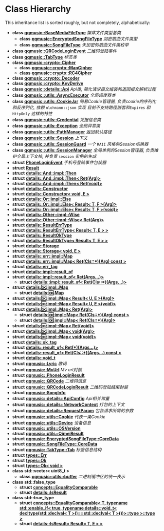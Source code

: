 
# Class Hierarchy

This inheritance list is sorted roughly, but not completely, alphabetically:


* **class** [**qqmusic::BaseMediaFileType**](classqqmusic_1_1BaseMediaFileType.md) _媒体文件类型基类_     
    * **class** [**qqmusic::EncryptedSongFileType**](classqqmusic_1_1EncryptedSongFileType.md) _加密歌曲文件类型_ 
    * **class** [**qqmusic::SongFileType**](classqqmusic_1_1SongFileType.md) _未加密的歌曲文件类枚举_ 
* **class** [**qqmusic::QRCodeLoginEvent**](classqqmusic_1_1QRCodeLoginEvent.md) _二维码登陆事件_ 
* **class** [**qqmusic::TabType**](classqqmusic_1_1TabType.md) _标签类_ 
* **class** [**qqmusic::crypto::Cipher**](classqqmusic_1_1crypto_1_1Cipher.md)     
    * **class** [**qqmusic::crypto::MapCipher**](classqqmusic_1_1crypto_1_1MapCipher.md) 
    * **class** [**qqmusic::crypto::RC4Cipher**](classqqmusic_1_1crypto_1_1RC4Cipher.md) 
* **class** [**qqmusic::crypto::Decoder**](classqqmusic_1_1crypto_1_1Decoder.md) 
* **class** [**qqmusic::crypto::KeyDerive**](classqqmusic_1_1crypto_1_1KeyDerive.md) 
* **class** [**qqmusic::details::Api**](classqqmusic_1_1details_1_1Api.md) _Api类, 简化请求报文组装和返回报文解析过程_ 
* **class** [**qqmusic::utils::AsyncExecutor**](classqqmusic_1_1utils_1_1AsyncExecutor.md) _全局调度器类_ 
* **class** [**qqmusic::utils::CookieJar**](classqqmusic_1_1utils_1_1CookieJar.md) _简易Cookie管理器, 负责cookie的序列化和反序列化, 依赖_ `nlohmann::json` _实现 目前不支持路径嵌套和_`Expires` _和_`HttpOnly` _这样的特性_
* **class** [**qqmusic::utils::Credential**](classqqmusic_1_1utils_1_1Credential.md) _凭据信息类_ 
* **class** [**qqmusic::utils::Exception**](classqqmusic_1_1utils_1_1Exception.md) _全局异常类_ 
* **class** [**qqmusic::utils::PathManager**](classqqmusic_1_1utils_1_1PathManager.md) _返回默认路径_ 
* **class** [**qqmusic::utils::Session**](classqqmusic_1_1utils_1_1Session.md) _上下文_ 
* **class** [**qqmusic::utils::SessionGuard**](classqqmusic_1_1utils_1_1SessionGuard.md) _一个_ `RAII` _风格的Session切换器_
* **class** [**qqmusic::utils::SessionManager**](classqqmusic_1_1utils_1_1SessionManager.md) _全局单例的Session管理器, 负责维护全局上下文栈, 并负责_ `session` _实例的生成_
* **struct** [**PhoneLoginEvent**](structPhoneLoginEvent.md) _手机号登陆事件包装器_ 
* **struct** [**Result**](structResult.md) 
* **struct** [**details::And::impl::Then**](structdetails_1_1And_1_1impl_1_1Then.md) 
* **struct** [**details::And::impl::Then&lt; Ret(Arg)&gt;**](structdetails_1_1And_1_1impl_1_1Then_3_01Ret_07Arg_08_4.md) 
* **struct** [**details::And::impl::Then&lt; Ret(void)&gt;**](structdetails_1_1And_1_1impl_1_1Then_3_01Ret_07void_08_4.md) 
* **struct** [**details::Constructor**](structdetails_1_1Constructor.md) 
* **struct** [**details::Constructor&lt; void, E &gt;**](structdetails_1_1Constructor_3_01void_00_01E_01_4.md) 
* **struct** [**details::Or::impl::Else**](structdetails_1_1Or_1_1impl_1_1Else.md) 
* **struct** [**details::Or::impl::Else&lt; Result&lt; T, F &gt;(Arg)&gt;**](structdetails_1_1Or_1_1impl_1_1Else_3_01Result_3_01T_00_01F_01_4_07Arg_08_4.md) 
* **struct** [**details::Or::impl::Else&lt; Result&lt; T, F &gt;(void)&gt;**](structdetails_1_1Or_1_1impl_1_1Else_3_01Result_3_01T_00_01F_01_4_07void_08_4.md) 
* **struct** [**details::Other::impl::Wise**](structdetails_1_1Other_1_1impl_1_1Wise.md) 
* **struct** [**details::Other::impl::Wise&lt; Ret(Arg)&gt;**](structdetails_1_1Other_1_1impl_1_1Wise_3_01Ret_07Arg_08_4.md) 
* **struct** [**details::ResultErrType**](structdetails_1_1ResultErrType.md) 
* **struct** [**details::ResultErrType&lt; Result&lt; T, E &gt; &gt;**](structdetails_1_1ResultErrType_3_01Result_3_01T_00_01E_01_4_01_4.md) 
* **struct** [**details::ResultOkType**](structdetails_1_1ResultOkType.md) 
* **struct** [**details::ResultOkType&lt; Result&lt; T, E &gt; &gt;**](structdetails_1_1ResultOkType_3_01Result_3_01T_00_01E_01_4_01_4.md) 
* **struct** [**details::Storage**](structdetails_1_1Storage.md) 
* **struct** [**details::Storage&lt; void, E &gt;**](structdetails_1_1Storage_3_01void_00_01E_01_4.md) 
* **struct** [**details::err::impl::Map**](structdetails_1_1err_1_1impl_1_1Map.md) 
* **struct** [**details::err::impl::Map&lt; Ret(Cls::\*)(Arg) const &gt;**](structdetails_1_1err_1_1impl_1_1Map_3_01Ret_07Cls_1_1_5_08_07Arg_08_01const_01_4.md) 
* **struct** [**details::err\_tag**](structdetails_1_1err__tag.md) 
* **struct** [**details::impl::result\_of**](structdetails_1_1impl_1_1result__of.md) 
* **struct** [**details::impl::result\_of&lt; Ret(Args...)&gt;**](structdetails_1_1impl_1_1result__of_3_01Ret_07Args_8_8_8_08_4.md)     
    * **struct** [**details::impl::result\_of&lt; Ret(Cls::\*)(Args...)&gt;**](structdetails_1_1impl_1_1result__of_3_01Ret_07Cls_1_1_5_08_07Args_8_8_8_08_4.md) 
* **struct** [**details::ok::impl::Map**](structdetails_1_1ok_1_1impl_1_1Map.md)     
    * **struct** [**details::ok::Map**](structdetails_1_1ok_1_1Map.md) 
* **struct** [**details::ok::impl::Map&lt; Result&lt; U, E &gt;(Arg)&gt;**](structdetails_1_1ok_1_1impl_1_1Map_3_01Result_3_01U_00_01E_01_4_07Arg_08_4.md) 
* **struct** [**details::ok::impl::Map&lt; Result&lt; U, E &gt;(void)&gt;**](structdetails_1_1ok_1_1impl_1_1Map_3_01Result_3_01U_00_01E_01_4_07void_08_4.md) 
* **struct** [**details::ok::impl::Map&lt; Ret(Arg)&gt;**](structdetails_1_1ok_1_1impl_1_1Map_3_01Ret_07Arg_08_4.md)     
    * **struct** [**details::ok::impl::Map&lt; Ret(Cls::\*)(Arg) const &gt;**](structdetails_1_1ok_1_1impl_1_1Map_3_01Ret_07Cls_1_1_5_08_07Arg_08_01const_01_4.md) 
    * **struct** [**details::ok::impl::Map&lt; Ret(Cls::\*)(Arg)&gt;**](structdetails_1_1ok_1_1impl_1_1Map_3_01Ret_07Cls_1_1_5_08_07Arg_08_4.md) 
* **struct** [**details::ok::impl::Map&lt; Ret(void)&gt;**](structdetails_1_1ok_1_1impl_1_1Map_3_01Ret_07void_08_4.md) 
* **struct** [**details::ok::impl::Map&lt; void(Arg)&gt;**](structdetails_1_1ok_1_1impl_1_1Map_3_01void_07Arg_08_4.md) 
* **struct** [**details::ok::impl::Map&lt; void(void)&gt;**](structdetails_1_1ok_1_1impl_1_1Map_3_01void_07void_08_4.md) 
* **struct** [**details::ok\_tag**](structdetails_1_1ok__tag.md) 
* **struct** [**details::result\_of&lt; Ret(\*)(Args...)&gt;**](structdetails_1_1result__of_3_01Ret_07_5_08_07Args_8_8_8_08_4.md) 
* **struct** [**details::result\_of&lt; Ret(Cls::\*)(Args...) const &gt;**](structdetails_1_1result__of_3_01Ret_07Cls_1_1_5_08_07Args_8_8_8_08_01const_01_4.md) 
* **struct** [**details::void\_t**](structdetails_1_1void__t.md) 
* **struct** [**qqmusic::Lyric**](structqqmusic_1_1Lyric.md) _歌词_ 
* **struct** [**qqmusic::MvUrl**](structqqmusic_1_1MvUrl.md) _Mv url封裝_ 
* **struct** [**qqmusic::PhoneLoginResult**](structqqmusic_1_1PhoneLoginResult.md) 
* **struct** [**qqmusic::QRCode**](structqqmusic_1_1QRCode.md) _二维码信息_ 
* **struct** [**qqmusic::QRCodeLoginResult**](structqqmusic_1_1QRCodeLoginResult.md) _二维码登陆结果封装_ 
* **struct** [**qqmusic::SongInfo**](structqqmusic_1_1SongInfo.md) 
* **struct** [**qqmusic::details::ApiConfig**](structqqmusic_1_1details_1_1ApiConfig.md) _Api相关常量_ 
* **struct** [**qqmusic::details::NetworkContext**](structqqmusic_1_1details_1_1NetworkContext.md) _打包的上下文_ 
* **struct** [**qqmusic::details::RequestParam**](structqqmusic_1_1details_1_1RequestParam.md) _包装请求所需的参数_ 
* **struct** [**qqmusic::utils::Cookie**](structqqmusic_1_1utils_1_1Cookie.md) _代表一条Cookie_ 
* **struct** [**qqmusic::utils::Device**](structqqmusic_1_1utils_1_1Device.md) _设备信息_ 
* **struct** [**qqmusic::utils::OSVersion**](structqqmusic_1_1utils_1_1OSVersion.md) 
* **struct** [**qqmusic::utils::QimeiResult**](structqqmusic_1_1utils_1_1QimeiResult.md) 
* **struct** [**qqmusic::EncryptedSongFileType::CoreData**](structqqmusic_1_1EncryptedSongFileType_1_1CoreData.md) 
* **struct** [**qqmusic::SongFileType::CoreData**](structqqmusic_1_1SongFileType_1_1CoreData.md) 
* **struct** [**qqmusic::TabType::Tab**](structqqmusic_1_1TabType_1_1Tab.md) _标签信息结构_ 
* **struct** [**types::Err**](structtypes_1_1Err.md) 
* **struct** [**types::Ok**](structtypes_1_1Ok.md) 
* **struct** [**types::Ok&lt; void &gt;**](structtypes_1_1Ok_3_01void_01_4.md) 
* **class** **std::vector< uint8_t >**    
    * **class** [**qqmusic::utils::buffer**](classqqmusic_1_1utils_1_1buffer.md) _二进制缓冲区的统一表示_ 
* **class** **std::false_type**    
    * **struct** [**concepts::EqualityComparable**](structconcepts_1_1EqualityComparable.md) 
    * **struct** [**details::IsResult**](structdetails_1_1IsResult.md) 
* **class** **std::true_type**    
    * **struct** [**concepts::EqualityComparable&lt; T, typename std::enable\_if&lt; true, typename details::void\_t&lt; decltype(std::declval&lt; T &gt;()==std::declval&lt; T &gt;())&gt;::type &gt;::type &gt;**](structconcepts_1_1EqualityComparable_3_01T_00_01typename_01std_1_1enable__if_3_01true_00_01typenb4b0200ec94bdc3bb35c4a1595f66806.md) 
    * **struct** [**details::IsResult&lt; Result&lt; T, E &gt; &gt;**](structdetails_1_1IsResult_3_01Result_3_01T_00_01E_01_4_01_4.md) 

